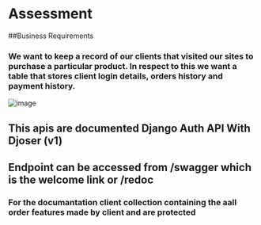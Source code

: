 # Assessment

##Business Requirements
### We want to keep a record of our clients that visited our sites to purchase a particular product. In respect to this we want a table that stores client login details, orders history and payment history.


![image](https://user-images.githubusercontent.com/45198289/191374321-adf0bb25-1cea-4181-8d74-fb72bfd567ac.png)


## This apis are documented Django Auth API With Djoser (v1)

## Endpoint can be accessed from /swagger which is the welcome link  or /redoc


### For the documantation client collection containing the aall order features made by client and are protected
